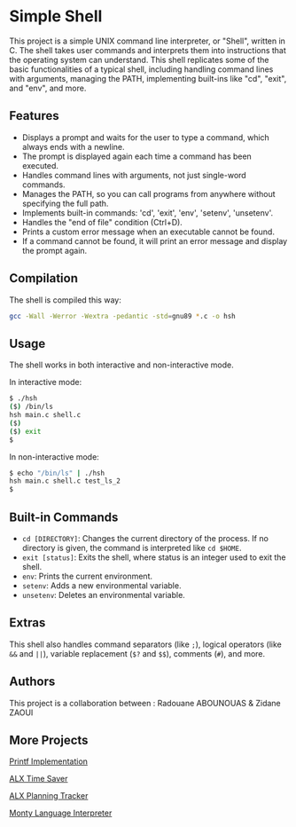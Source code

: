 # Simple Shell

This project is a simple UNIX command line interpreter, or "Shell", written in C. The shell takes user commands and interprets them into instructions that the operating system can understand. This shell replicates some of the basic functionalities of a typical shell, including handling command lines with arguments, managing the PATH, implementing built-ins like "cd", "exit", and "env", and more.

## Features

* Displays a prompt and waits for the user to type a command, which always ends with a newline.
* The prompt is displayed again each time a command has been executed.
* Handles command lines with arguments, not just single-word commands.
* Manages the PATH, so you can call programs from anywhere without specifying the full path.
* Implements built-in commands: 'cd', 'exit', 'env', 'setenv', 'unsetenv'.
* Handles the "end of file" condition (Ctrl+D).
* Prints a custom error message when an executable cannot be found.
* If a command cannot be found, it will print an error message and display the prompt again.

## Compilation

The shell is compiled this way:

```bash
gcc -Wall -Werror -Wextra -pedantic -std=gnu89 *.c -o hsh
```

## Usage

The shell works in both interactive and non-interactive mode.

In interactive mode:

```bash
$ ./hsh
($) /bin/ls
hsh main.c shell.c
($)
($) exit
$
```

In non-interactive mode:

```bash
$ echo "/bin/ls" | ./hsh
hsh main.c shell.c test_ls_2
$
```

## Built-in Commands

* `cd [DIRECTORY]`: Changes the current directory of the process. If no directory is given, the command is interpreted like `cd $HOME`.
* `exit [status]`: Exits the shell, where status is an integer used to exit the shell.
* `env`: Prints the current environment.
* `setenv`: Adds a new environmental variable.
* `unsetenv`: Deletes an environmental variable.

## Extras

This shell also handles command separators (like `;`), logical operators (like `&&` and `||`), variable replacement (`$?` and `$$`), comments (`#`), and more.

## Authors
This project is a collaboration between : 
Radouane ABOUNOUAS & Zidane ZAOUI

## More Projects
[Printf Implementation](https://github.com/Matsadura/printf)

[ALX Time Saver](https://github.com/Matsadura/ALX_Time_Saver)

[ALX Planning Tracker](https://github.com/Matsadura/ALX_Holberton-Planning-Tracker)

[Monty Language Interpreter](https://github.com/Matsadura/monty)
